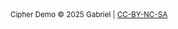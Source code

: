 <div style="text-align: center !important">
  <small>
    Cipher Demo © 2025 Gabriel | 
    <a href="https://creativecommons.org/licenses/by-nc-sa/4.0/" target="_blank" rel="noopener noreferrer">CC-BY-NC-SA</a>
  </small>
  <br>
</div>